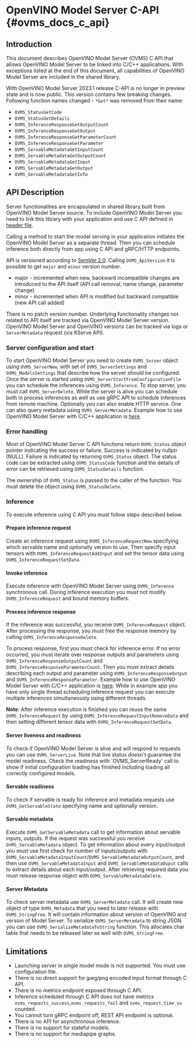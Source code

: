 # OpenVINO Model Server C-API {#ovms_docs_c_api}

## Introduction

This document describes OpenVINO Model Server (OVMS) C API that allows OpenVINO Model Server to be linked into C/C++ applications. With exceptions listed at the end of this document, all capabilities of OpenVINO Model Server are included in the shared library.

With OpenVINO Model Server 2023.1 release C-API is no longer in preview state and is now public. This version contains few breaking changes. Following function names changed - `*Get*` was removed from their name:
- `OVMS_StatusGetCode`
- `OVMS_StatusGetDetails`
- `OVMS_InferenceResponseGetOutputCount`
- `OVMS_InferenceResponseGetOutput`
- `OVMS_InferenceResponseGetParameterCount`
- `OVMS_InferenceResponseGetParameter`
- `OVMS_ServableMetadataGetInputCount`
- `OVMS_ServableMetadataGetOutputCount`
- `OVMS_ServableMetadataGetInput`
- `OVMS_ServableMetadataGetOutput`
- `OVMS_ServableMetadataGetInfo`

## API Description

Server functionalities are encapsulated in shared library built from OpenVINO Model Server source. To include OpenVINO Model Server you need to link this library with your application and use C API defined in [header file](https://github.com/openvinotoolkit/model_server/blob/releases/2024/5/src/ovms.h). 


Calling a method to start the model serving in your application initiates the OpenVINO Model Server as a separate thread. Then you can schedule inference both directly from app using C API and gRPC/HTTP endpoints.

API is versioned according to [SemVer 2.0](https://semver.org/). Calling `OVMS_ApiVersion` it is possible to get `major` and `minor` version number.
- major - incremented when new, backward incompatible changes are introduced to the API itself (API call removal, name change, parameter change)
- minor - incremented when API is modified but backward compatible (new API call added)

There is no patch version number. Underlying functionality changes not related to API itself are tracked via OpenVINO Model Server version. OpenVINO Model Server and OpenVINO versions can be tracked via logs or `ServerMetadata` request (via KServe API).

### Server configuration and start

To start OpenVINO Model Server you need to create `OVMS_Server` object using `OVMS_ServerNew`, with set of `OVMS_ServerSettings` and `OVMS_ModelsSettings` that describe how the server should be configured. Once the server is started using `OVMS_ServerStartFromConfigurationFile` you can schedule the inferences using `OVMS_Inference`. To stop server, you must call `OVMS_ServerDelete`. While the server is alive you can schedule both in process inferences as well as use gRPC API to schedule inferences from remote machine. Optionally you can also enable HTTP service. One can also query metadata using `OVMS_ServerMetadata`. Example how to use OpenVINO Model Server with C/C++ application is [here](../demos/c_api_minimal_app/README.md).

### Error handling
Most of OpenVINO Model Server C API functions return `OVMS_Status` object pointer indicating the success or failure. Success is indicated by nullptr (NULL). Failure is indicated by returning `OVMS_Status` object. The status code can be extracted using `OVMS_StatusCode` function and the details of error can be retrieved using `OVMS_StatusDetails` function.

The ownership of `OVMS_Status` is passed to the caller of the function. You must delete the object using `OVMS_StatusDelete`.

### Inference

To execute inference using C API you must follow steps described below.

#### Prepare inference request
Create an inference request using `OVMS_InferenceRequestNew` specifying which servable name and optionally version to use. Then specify input tensors with `OVMS_InferenceRequestAddInput` and set the tensor data using `OVMS_InferenceRequestSetData`.

#### Invoke inference
Execute inference with OpenVINO Model Server using `OVMS_Inference` synchronous call. During inference execution you must not modify `OVMS_InferenceRequest` and bound memory buffers.

#### Process inference response
If the inference was successful, you receive `OVMS_InferenceRequest` object. After processing the response, you must free the response memory by calling `OVMS_InferenceResponseDelete`.

To process response, first you must check for inference error. If no error occurred, you must iterate over response outputs and parameters using `OVMS_InferenceResponseOutputCount` and `OVMS_InferenceResponseParameterCount`. Then you must extract details describing each output and parameter using `OVMS_InferenceResponseOutput` and `OVMS_InferenceResponseParameter`. Example how to use OpenVINO Model Server with C/C++ application is [here](../demos/c_api_minimal_app/README.md). While in example app you have only single thread scheduling inference request you can execute multiple inferences simultaneously using different threads.

**Note**: After inference execution is finished you can reuse the same `OVMS_InferenceRequest` by using `OVMS_InferenceRequestInputRemoveData` and then setting different tensor data with `OVMS_InferenceRequestSetData`.

#### Server liveness and readiness
To check if OpenVINO Model Server is alive and will respond to requests you can use `OVMS_ServerLive`. Note that live status doesn't guarantee the model readiness. Check the readiness with `OVMS_ServerReady' call to show if initial configuration loading has finished including loading all correctly configured models.

#### Servable readiness
To check if servable is ready for inference and metadata requests use `OVMS_GetServableState` specifying name and optionally version.

#### Servable metadata
Execute `OVMS_GetServableMetadata` call to get information about servable inputs, outputs. If the request was successful you receive `OVMS_ServableMetadata` object. To get information about every input/output you must use first check for number of inputs/outputs with `OVMS_ServableMetadataInputCount`/`OVMS_ServableMetadataOutputCount`, and then use `OVMS_ServableMetadataInput` and `OVMS_ServableMetadataOuput` calls to extract details about each input/output. After retrieving required data you must release response object with `OVMS_ServableMetadataDelete`.

#### Server Metadata
To check server metadata use `OVMS_ServerMetadata` call. It will create new object of type `OVMS_Metadata` that you need to later release with `OVMS_StringFree`. It will contain information about version of OpenVINO and version of Model Server. To serialize `OVMS_ServerMetadata` to string JSON you can use `OVMS_SerializeMetadataToString` function. This allocates char table that needs to be released later as well with `OVMS_StringFree`.

## Limitations
* Launching server in single model mode is not supported. You must use configuration file.
* There is no direct support for jpeg/png encoded input format through C API.
* There is no metrics endpoint exposed through C API.
* Inference scheduled through C API does not have metrics `ovms_requests_success`,`ovms_requests_fail` and `ovms_request_time_us` counted.
* You cannot turn gRPC endpoint off, REST API endpoint is optional.
* There is no API for asynchronous inference.
* There is no support for stateful models.
* There is no support for mediapipe graphs.

